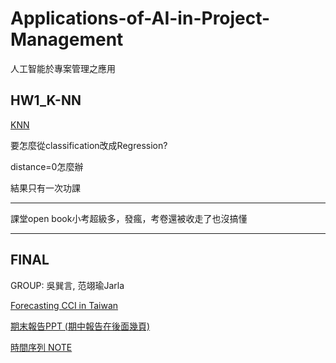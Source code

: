 # Applications-of-AI-in-Project-Management
人工智能於專案管理之應用

## HW1_K-NN

[KNN](https://github.com/WHY210/Applications-of-AI-in-Project-Management/blob/main/HW01_KNN_Regression.ipynb)

要怎麼從classification改成Regression?  

distance=0怎麼辦


結果只有一次功課

---

課堂open book小考超級多，發瘋，考卷還被收走了也沒搞懂

---

## FINAL

GROUP: 吳巽言, 范翊瑜Jarla

[Forecasting CCI in Taiwan](https://github.com/WHY210/Applications-of-AI-in-Project-Management/blob/main/%5B%20FINAL%20%5D%20Forecasting%20CCI%20in%20Taiwan.ipynb.ipynb)  

[期末報告PPT (期中報告在後面幾頁)](https://docs.google.com/presentation/d/1PgMIFw71Sz8tsB4q_KQkdoG4eABM-teLpmqktEwvjUM/edit?usp=sharing)

[時間序列 NOTE ](djVzWPw9QQafcx_06HWN1w)
